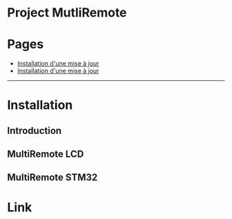 Project MutliRemote
=============================

# Pages
- [Installation d'une mise à jour](#installation)
- [Installation d'une mise à jour](#Link)

----------------------------------

# Installation


## Introduction

## MultiRemote LCD
## MultiRemote STM32
# Link


